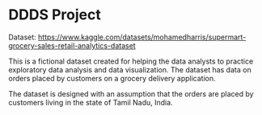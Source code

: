 # DDDS Project


Dataset: https://www.kaggle.com/datasets/mohamedharris/supermart-grocery-sales-retail-analytics-dataset

This is a fictional dataset created for helping the data analysts to practice exploratory data analysis and data visualization. The dataset has data on orders placed by customers on a grocery delivery application.

The dataset is designed with an assumption that the orders are placed by customers living in the state of Tamil Nadu, India.
